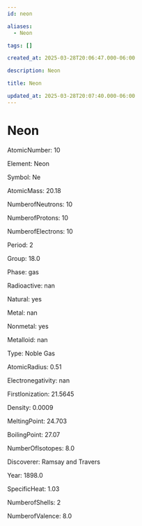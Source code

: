 ```yaml
---
id: neon

aliases:
  - Neon

tags: []

created_at: 2025-03-28T20:06:47.000-06:00

description: Neon

title: Neon

updated_at: 2025-03-28T20:07:40.000-06:00
---
```


# Neon

AtomicNumber: 10

Element: Neon

Symbol: Ne

AtomicMass: 20.18

NumberofNeutrons: 10

NumberofProtons: 10

NumberofElectrons: 10

Period: 2

Group: 18.0

Phase: gas

Radioactive: nan

Natural: yes

Metal: nan

Nonmetal: yes

Metalloid: nan

Type: Noble Gas

AtomicRadius: 0.51

Electronegativity: nan

FirstIonization: 21.5645

Density: 0.0009

MeltingPoint: 24.703

BoilingPoint: 27.07

NumberOfIsotopes: 8.0

Discoverer: Ramsay and Travers

Year: 1898.0

SpecificHeat: 1.03

NumberofShells: 2

NumberofValence: 8.0
